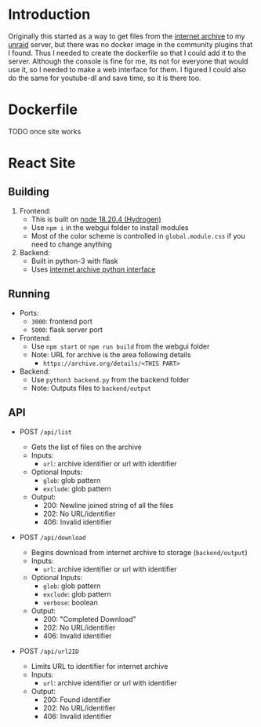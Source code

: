 # Introduction
Originally this started as a way to get files from the [internet archive](https://archive.org/) to my [unraid](https://unraid.net/) server, but there was no docker image in the community plugins that I found. Thus I needed to create the dockerfile so that I could add it to the server. Although the console is fine for me, its not for everyone that would use it, so I needed to make a web interface for them. I figured I could also do the same for youtube-dl and save time, so it is there too.

# Dockerfile
TODO once site works

# React Site
## Building
1) Frontend:
	- This is built on [node 18.20.4 (Hydrogen)](https://github.com/nvm-sh/nvm)
	- Use `npm i` in the webgui folder to install modules
	- Most of the color scheme is controlled in `global.module.css` if you need to change anything
1) Backend:
	- Built in python-3 with flask
	- Uses [internet archive python interface](https://github.com/jjjake/internetarchive)

## Running
- Ports:
	- `3000`: frontend port
	- `5000`: flask server port
- Frontend:
	- Use `npm start` or `npm run build` from the webgui folder
	- Note: URL for archive is the area following details
		- `https://archive.org/details/<THIS PART>`
- Backend:
	- Use `python3 backend.py` from the backend folder
	- Note: Outputs files to `backend/output`

## API
- POST `/api/list`
	- Gets the list of files on the archive
	- Inputs: 
		- `url`: archive identifier or url with identifier
	- Optional Inputs: 
		- `glob`: glob pattern
		- `exclude`: glob pattern
	- Output:  
		- 200: Newline joined string of all the files
		- 202: No URL/identifier
		- 406: Invalid identifier

- POST `/api/download`
	- Begins download from internet archive to storage (`backend/output`)
	- Inputs:
		- `url`: archive identifier or url with identifier
	- Optional Inputs:
		- `glob`: glob pattern
		- `exclude`: glob pattern
		- `verbose`: boolean
	- Output: 
		- 200: "Completed Download"
		- 202: No URL/identifier
		- 406: Invalid identifier

- POST `/api/url2ID`
	- Limits URL to identifier for internet archive
	- Inputs:
		- `url`: archive identifier or url with identifier
	- Output:
		- 200: Found identifier
		- 202: No URL/identifier
		- 406: Invalid identifier
